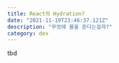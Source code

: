 ```yaml
---
title: React의 Hydration?
date: "2021-11-19T23:46:37.121Z"
description: "무엇에 물을 준다는걸까?"
category: dev
---
```


tbd
